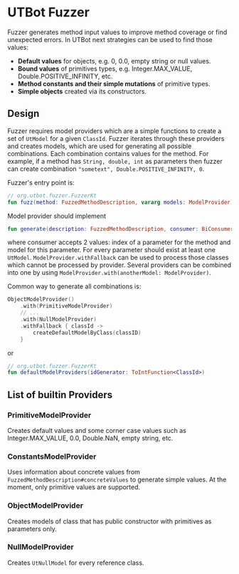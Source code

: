 # UTBot Fuzzer

Fuzzer generates method input values to improve method coverage or find unexpected errors. In UTBot next strategies can be used to find those values:

* **Default values** for objects, e.g. 0, 0.0, empty string or null values.
* **Bound values** of primitives types, e.g. Integer.MAX_VALUE, Double.POSITIVE_INFINITY, etc.
* **Method constants and their simple mutations** of primitive types.
* **Simple objects** created via its constructors.

## Design

Fuzzer requires model providers which are a simple functions to create a set of `UtModel` for a given `ClassId`. Fuzzer iterates through these providers and creates models, which are used for generating all possible combinations. Each combination contains values for the method. For example, if a method has `String, double, int` as parameters then fuzzer can create combination `"sometext", Double.POSITIVE_INFINITY, 0`.  

Fuzzer's entry point is:
```kotlin
// org.utbot.fuzzer.FuzzerKt
fun fuzz(method: FuzzedMethodDescription, vararg models: ModelProvider): Sequence<List<UtModel>>
```

Model provider should implement

```kotlin
fun generate(description: FuzzedMethodDescription, consumer: BiConsumer<Int, UtModel>)
```
where consumer accepts 2 values: index of a parameter for the method and model for this parameter. For every parameter should exist at least one `UtModel`. `ModelProvider.withFallback` can be used to process  those classes which cannot be processed by provider. Several providers can be combined into one by using `ModelProvider.with(anotherModel: ModelProvider)`.

Common way to generate all combinations is:

```kotlin
ObjectModelProvider()
    .with(PrimitiveModelProvider)
    // ...
    .with(NullModelProvider)
    .withFallback { classId ->
        createDefaultModelByClass(classID)
    }
```
or

```kotlin
// org.utbot.fuzzer.FuzzerKt
fun defaultModelProviders(idGenerator: ToIntFunction<ClassId>)
```

## List of builtin Providers

### PrimitiveModelProvider

Creates default values and some corner case values such as Integer.MAX_VALUE, 0.0, Double.NaN, empty string, etc.

### ConstantsModelProvider

Uses information about concrete values from `FuzzedMethodDescription#concreteValues` to generate simple values.
At the moment, only primitive values are supported.

### ObjectModelProvider

Creates models of class that has public constructor with primitives as parameters only. 

### NullModelProvider

Creates `UtNullModel` for every reference class.
